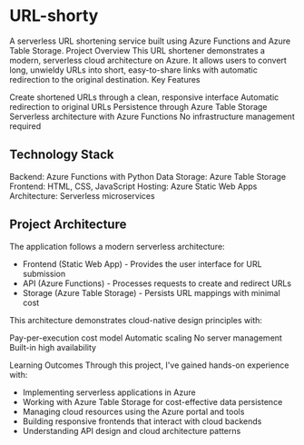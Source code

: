 # URL-shorty
A serverless URL shortening service built using Azure Functions and Azure Table Storage.
Project Overview
This URL shortener demonstrates a modern, serverless cloud architecture on Azure. It allows users to convert long, unwieldy URLs into short, easy-to-share links with automatic redirection to the original destination.
Key Features

Create shortened URLs through a clean, responsive interface
Automatic redirection to original URLs
Persistence through Azure Table Storage
Serverless architecture with Azure Functions
No infrastructure management required

## Technology Stack

Backend: Azure Functions with Python
Data Storage: Azure Table Storage
Frontend: HTML, CSS, JavaScript
Hosting: Azure Static Web Apps
Architecture: Serverless microservices

## Project Architecture
The application follows a modern serverless architecture:

+ Frontend (Static Web App) - Provides the user interface for URL submission
+ API (Azure Functions) - Processes requests to create and redirect URLs
+ Storage (Azure Table Storage) - Persists URL mappings with minimal cost

This architecture demonstrates cloud-native design principles with:

Pay-per-execution cost model
Automatic scaling
No server management
Built-in high availability

Learning Outcomes
Through this project, I've gained hands-on experience with:

+ Implementing serverless applications in Azure
+ Working with Azure Table Storage for cost-effective data persistence
+ Managing cloud resources using the Azure portal and tools
+ Building responsive frontends that interact with cloud backends
+ Understanding API design and cloud architecture patterns
